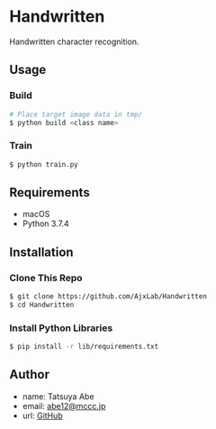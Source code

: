 Handwritten
=============================

Handwritten character recognition.


## Usage
### Build
```sh
# Place target image data in tmp/
$ python build <class name>
```
### Train
```sh
$ python train.py
```


## Requirements
- macOS
- Python 3.7.4


## Installation
### Clone This Repo
```sh
$ git clone https://github.com/AjxLab/Handwritten
$ cd Handwritten
```
### Install Python Libraries
```sh
$ pip install -r lib/requirements.txt
```


## Author
- name: Tatsuya Abe
- email: abe12@mccc.jp
- url: [GitHub](https://github.com/AjxLab)
